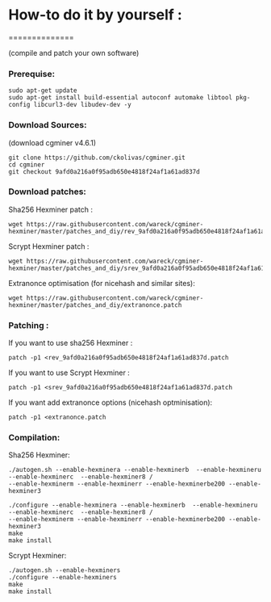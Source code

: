 # How-to do it by yourself :
==============

(compile and patch your own software)

### Prerequise:

	sudo apt-get update
	sudo apt-get install build-essential autoconf automake libtool pkg-config libcurl3-dev libudev-dev -y

### Download Sources:

(download cgminer v4.6.1)
	
	git clone https://github.com/ckolivas/cgminer.git
	cd cgminer
	git checkout 9afd0a216a0f95adb650e4818f24af1a61ad837d


### Download patches:

Sha256 Hexminer patch :

	wget https://raw.githubusercontent.com/wareck/cgminer-hexminer/master/patches_and_diy/rev_9afd0a216a0f95adb650e4818f24af1a61ad837d.patch

Scrypt Hexminer patch :

	wget https://raw.githubusercontent.com/wareck/cgminer-hexminer/master/patches_and_diy/srev_9afd0a216a0f95adb650e4818f24af1a61ad837d.patch

Extranonce optimisation (for nicehash and similar sites):

	wget https://raw.githubusercontent.com/wareck/cgminer-hexminer/master/patches_and_diy/extranonce.patch

### Patching :

If you want to use sha256 Hexminer :

	patch -p1 <rev_9afd0a216a0f95adb650e4818f24af1a61ad837d.patch

If you want to use Scrypt Hexminer :

	patch -p1 <srev_9afd0a216a0f95adb650e4818f24af1a61ad837d.patch

If you want add extranonce options (nicehash optminisation):

	patch -p1 <extranonce.patch

### Compilation:


Sha256 Hexminer:

	./autogen.sh --enable-hexminera --enable-hexminerb  --enable-hexmineru --enable-hexminerc  --enable-hexminer8 /
	--enable-hexminerm --enable-hexminerr --enable-hexminerbe200 --enable-hexminer3 

	./configure --enable-hexminera --enable-hexminerb  --enable-hexmineru --enable-hexminerc  --enable-hexminer8 /
	--enable-hexminerm --enable-hexminerr --enable-hexminerbe200 --enable-hexminer3 
	make
	make install

Scrypt Hexminer:

	./autogen.sh --enable-hexminers
	./configure --enable-hexminers
	make
	make install
